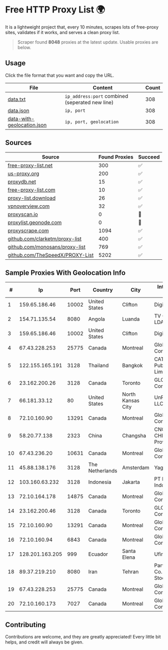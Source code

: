 
# Free HTTP Proxy List 🌍

It is a lightweight project that, every 10 minutes, scrapes lots of free-proxy sites, validates if it works, and serves a clean proxy list.


> Scraper found **8048** proxies at the latest update. Usable proxies are below.

## Usage

Click the file format that you want and copy the URL.


|File|Content|Count|
|----|-------|-----|
|[data.txt](https://raw.githubusercontent.com/themiralay/Proxy-List-World/master/data.txt)|`ip_address:port` combined (seperated new line)|308|
|[data.json](https://raw.githubusercontent.com/themiralay/Proxy-List-World/master/data.json)|`ip, port`|308|
|[data-with-geolocation.json](https://raw.githubusercontent.com/themiralay/Proxy-List-World/master/data-with-geolocation.json)|`ip, port, geolocation`|308|

## Sources

|Source|Found Proxies|Succeed|
|------|-------------|-------|
|[free-proxy-list.net](https://free-proxy-list.net)|300|✅|
|[us-proxy.org](https://www.us-proxy.org)|200|✅|
|[proxydb.net](http://proxydb.net)|15|✅|
|[free-proxy-list.com](https://free-proxy-list.com/?page=&port=&type%5B%5D=http&type%5B%5D=https&up_time=0&search=Search)|10|✅|
|[proxy-list.download](https://www.proxy-list.download/HTTP)|26|✅|
|[vpnoverview.com](https://vpnoverview.com/privacy/anonymous-browsing/free-proxy-servers)|32|✅|
|[proxyscan.io](https://www.proxyscan.io)|0|🚫|
|[proxylist.geonode.com](https://proxylist.geonode.com/api/proxy-list?limit=300&page=1&sort_by=lastChecked&sort_type=desc&protocols=http,https)|0|🚫|
|[proxyscrape.com](https://api.proxyscrape.com/v2/?request=displayproxies&protocol=http&timeout=10000&country=all&ssl=all&anonymity=all)|1094|✅|
|[github.com/clarketm/proxy-list](https://raw.githubusercontent.com/clarketm/proxy-list/master/proxy-list-raw.txt)|400|✅|
|[github.com/monosans/proxy-list](https://raw.githubusercontent.com/monosans/proxy-list/main/proxies/http.txt)|769|✅|
|[github.com/TheSpeedX/PROXY-List](https://raw.githubusercontent.com/TheSpeedX/PROXY-List/master/http.txt)|5202|✅|


## Sample Proxies With Geolocation Info

|#|Ip|Port|Country|City|Internet Service Provider|
|-|--|----|-------|----|-------------------------|
|1|159.65.186.46|10002|United States|Clifton|DigitalOcean, LLC|
|2|154.71.135.54|8080|Angola|Luanda|TV CABO ANGOLA LDA|
|3|159.65.186.46|10002|United States|Clifton|DigitalOcean, LLC|
|4|67.43.228.253|25775|Canada|Montreal|GloboTech Communications|
|5|122.155.165.191|3128|Thailand|Bangkok|CAT Telecom Public Company Limited|
|6|23.162.200.26|3128|Canada|Toronto|GLOBALTELEHOST Corp.|
|7|66.181.33.12|80|United States|North Kansas City|UnReal Servers, LLC|
|8|72.10.160.90|13291|Canada|Montreal|GloboTech Communications|
|9|58.20.77.138|2323|China|Changsha|CNC Group CHINA169 Hunan Province Network|
|10|67.43.236.20|10631|Canada|Montreal|GloboTech Communications|
|11|45.88.138.176|3128|The Netherlands|Amsterdam|Yaglom Labs Ltd|
|12|103.160.63.232|3128|Indonesia|Jakarta|PT Herza Digital Indonesia|
|13|72.10.164.178|14875|Canada|Montreal|GloboTech Communications|
|14|23.162.200.46|3128|Canada|Toronto|GLOBALTELEHOST Corp.|
|15|72.10.160.90|13291|Canada|Montreal|GloboTech Communications|
|16|72.10.160.94|6843|Canada|Montreal|GloboTech Communications|
|17|128.201.163.205|999|Ecuador|Santa Elena|Ufinet Panama S.A.|
|18|89.37.219.210|8080|Iran|Tehran|Parvaresh Dadeha Co. Private Joint Stock|
|19|67.43.228.253|25775|Canada|Montreal|GloboTech Communications|
|20|72.10.160.173|7027|Canada|Montreal|GloboTech Communications|



## Contributing

Contributions are welcome, and they are greatly appreciated! Every
little bit helps, and credit will always be given.

